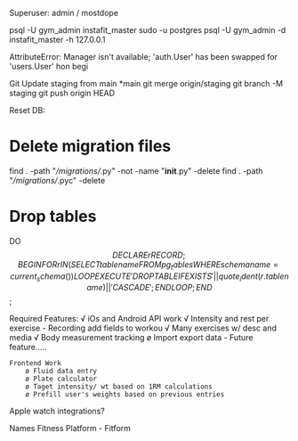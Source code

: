 Superuser: admin / mostdope

psql -U gym_admin instafit_master
sudo -u postgres psql -U gym_admin -d instafit_master -h 127.0.0.1


AttributeError: Manager isn't available; 'auth.User' has been swapped for 'users.User'
hon begi



Git
Update staging from main
*main
git merge origin/staging
git branch -M staging
git push origin HEAD


Reset DB:

# Delete migration files
find . -path "*/migrations/*.py" -not -name "__init__.py" -delete
find . -path "*/migrations/*.pyc" -delete

# Drop tables
DO $$ DECLARE
      r RECORD;
      BEGIN
        FOR r IN (SELECT tablename FROM pg_tables WHERE schemaname = current_schema()) LOOP
            EXECUTE 'DROP TABLE IF EXISTS ' || quote_ident(r.tablename) || ' CASCADE';
        END LOOP;
      END $$;


Required Features:
    √ iOs and Android 
    API work
        √ Intensity and rest per exercise
            - Recording add fields to workou
        √ Many exercises w/ desc and media
        √ Body measurement tracking
        ø Import export data - Future feature.....

    Frontend Work
        ø Fluid data entry
        ø Plate calculator
        ø Taget intensity/ wt based on 1RM calculations
        ø Prefill user's weights based on previous entries




Apple watch integrations?

Names
Fitness Platform
    - Fitform 

